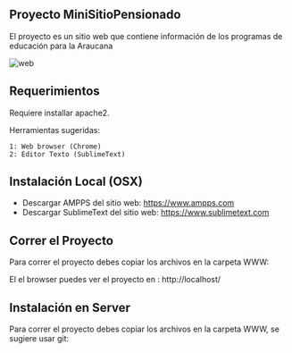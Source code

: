 ## Proyecto MiniSitioPensionado

El proyecto es un sitio web que contiene información de los programas de educación para la Araucana

![web](https://s3.amazonaws.com/animalfiles/git/minisitioPensionadosHome.png)

## Requerimientos
Requiere installar apache2.

Herramientas sugeridas:
```
1: Web browser (Chrome)
2: Editor Texto (SublimeText)
```
## Instalación Local (OSX)
- Descargar AMPPS  del sitio web: https://www.ampps.com
- Descargar SublimeText del sitio web: https://www.sublimetext.com


## Correr el Proyecto

Para correr el proyecto debes copiar los archivos en la carpeta WWW:

El el browser puedes ver el proyecto en :
http://localhost/


## Instalación en Server 

Para correr el proyecto debes copiar los archivos en la carpeta WWW, se sugiere usar git:




